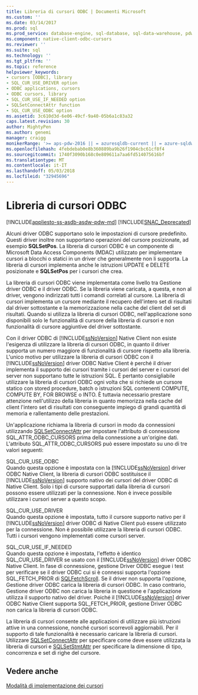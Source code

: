 ```yaml
---
title: Libreria di cursori ODBC | Documenti Microsoft
ms.custom: ''
ms.date: 03/14/2017
ms.prod: sql
ms.prod_service: database-engine, sql-database, sql-data-warehouse, pdw
ms.component: native-client-odbc-cursors
ms.reviewer: ''
ms.suite: sql
ms.technology: ''
ms.tgt_pltfrm: ''
ms.topic: reference
helpviewer_keywords:
- cursors [ODBC], library
- SQL_CUR_USE_DRIVER option
- ODBC applications, cursors
- ODBC cursors, library
- SQL_CUR_USE_IF_NEEDED option
- SQLSetConnectAttr function
- SQL_CUR_USE_ODBC option
ms.assetid: 3c610d3d-6e06-49cf-9a40-05b6a1c83a32
caps.latest.revision: 30
author: MightyPen
ms.author: genemi
manager: craigg
monikerRange: '>= aps-pdw-2016 || = azuresqldb-current || = azure-sqldw-latest || >= sql-server-2016 || = sqlallproducts-allversions'
ms.openlocfilehash: 4febdebab0e8b360889ba9b26f1904cbc61cf8f4
ms.sourcegitcommit: 1740f3090b168c0e809611a7aa6fd514075616bf
ms.translationtype: MT
ms.contentlocale: it-IT
ms.lasthandoff: 05/03/2018
ms.locfileid: "32945696"
---
```

# <a name="odbc-cursor-library"></a>Libreria di cursori ODBC
[!INCLUDE[appliesto-ss-asdb-asdw-pdw-md](../../../includes/appliesto-ss-asdb-asdw-pdw-md.md)]
[!INCLUDE[SNAC_Deprecated](../../../includes/snac-deprecated.md)]

  Alcuni driver ODBC supportano solo le impostazioni di cursore predefinito. Questi driver inoltre non supportano operazioni del cursore posizionate, ad esempio **SQLSetPos**. La libreria di cursori ODBC è un componente di Microsoft Data Access Components (MDAC) utilizzato per implementare cursori a blocchi o statici in un driver che generalmente non li supporta. La libreria di cursori implementa anche le istruzioni UPDATE e DELETE posizionate e **SQLSetPos** per i cursori che crea.  
  
 La libreria di cursori ODBC viene implementata come livello tra Gestione driver ODBC e il driver ODBC. Se la libreria viene caricata, a questa, e non al driver, vengono indirizzati tutti i comandi correlati al cursore. La libreria di cursori implementa un cursore mediante il recupero dell'intero set di risultati dal driver sottostante e la memorizzazione nella cache del client del set di risultati. Quando si utilizza la libreria di cursori ODBC, nell'applicazione sono disponibili solo le funzionalità di cursore della libreria di cursori e non funzionalità di cursore aggiuntive del driver sottostante.  
  
 Con il driver ODBC di [!INCLUDE[ssNoVersion](../../../includes/ssnoversion-md.md)] Native Client non esiste l'esigenza di utilizzare la libreria di cursori ODBC, in quanto il driver supporta un numero maggiore di funzionalità di cursore rispetto alla libreria. L'unico motivo per utilizzare la libreria di cursori ODBC con il [!INCLUDE[ssNoVersion](../../../includes/ssnoversion-md.md)] driver ODBC Native Client è perché il driver implementa il supporto dei cursori tramite i cursori del server e i cursori del server non supportano tutte le istruzioni SQL. È pertanto consigliabile utilizzare la libreria di cursori ODBC ogni volta che si richiede un cursore statico con stored procedure, batch o istruzioni SQL contenenti COMPUTE, COMPUTE BY, FOR BROWSE o INTO. È tuttavia necessario prestare attenzione nell'utilizzo della libreria in quanto memorizza nella cache del client l'intero set di risultati con conseguente impiego di grandi quantità di memoria e rallentamento delle prestazioni.  
  
 Un'applicazione richiama la libreria di cursori in modo da connessioni utilizzando [SQLSetConnectAttr](../../../relational-databases/native-client-odbc-api/sqlsetconnectattr.md) per impostare l'attributo di connessione SQL_ATTR_ODBC_CURSORS prima della connessione a un'origine dati. L'attributo SQL_ATTR_ODBC_CURSORS può essere impostato su uno di tre valori seguenti:  
  
 SQL_CUR_USE_ODBC  
 Quando questa opzione è impostata con la [!INCLUDE[ssNoVersion](../../../includes/ssnoversion-md.md)] driver ODBC Native Client, la libreria di cursori ODBC sostituisce il [!INCLUDE[ssNoVersion](../../../includes/ssnoversion-md.md)] supporto nativo dei cursori del driver ODBC di Native Client. Solo i tipi di cursore supportati dalla libreria di cursori possono essere utilizzati per la connessione. Non è invece possibile utilizzare i cursori server a questo scopo.  
  
 SQL_CUR_USE_DRIVER  
 Quando questa opzione è impostata, tutto il cursore supporto nativo per il [!INCLUDE[ssNoVersion](../../../includes/ssnoversion-md.md)] driver ODBC di Native Client può essere utilizzato per la connessione. Non è possibile utilizzare la libreria di cursori ODBC. Tutti i cursori vengono implementati come cursori server.  
  
 SQL_CUR_USE_IF_NEEDED  
 Quando questa opzione è impostata, l'effetto è identico SQL_CUR_USE_DRIVER se usato con il [!INCLUDE[ssNoVersion](../../../includes/ssnoversion-md.md)] driver ODBC Native Client. In fase di connessione, gestione Driver ODBC esegue i test per verificare se il driver ODBC cui si è connessi supporta l'opzione SQL_FETCH_PRIOR di [SQLFetchScroll](../../../relational-databases/native-client-odbc-api/sqlfetchscroll.md). Se il driver non supporta l'opzione, Gestione driver ODBC carica la libreria di cursori ODBC. In caso contrario, Gestione driver ODBC non carica la libreria in questione e l'applicazione utilizza il supporto nativo del driver. Poiché il [!INCLUDE[ssNoVersion](../../../includes/ssnoversion-md.md)] driver ODBC Native Client supporta SQL_FETCH_PRIOR, gestione Driver ODBC non carica la libreria di cursori ODBC.  
  
 La libreria di cursori consente alle applicazioni di utilizzare più istruzioni attive in una connessione, nonché cursori scorrevoli aggiornabili. Per il supporto di tale funzionalità è necessario caricare la libreria di cursori. Utilizzare [SQLSetConnectAttr](../../../relational-databases/native-client-odbc-api/sqlsetconnectattr.md) per specificare come deve essere utilizzata la libreria di cursori e [SQLSetStmtAttr](../../../relational-databases/native-client-odbc-api/sqlsetstmtattr.md) per specificare la dimensione di tipo, concorrenza e set di righe del cursore.  
  
## <a name="see-also"></a>Vedere anche  
 [Modalità di implementazione dei cursori](../../../relational-databases/native-client-odbc-cursors/implementation/how-cursors-are-implemented.md)  
  
  
